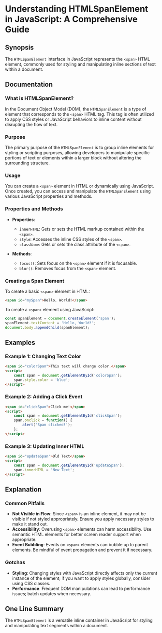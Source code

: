 <!--
Meta Description: # Understanding HTMLSpanElement in JavaScript: A Comprehensive Guide ## Synopsis The `HTMLSpanElement` interface in JavaScript represents the `<span>`...
Meta Keywords: span, html, element, javascript, text
-->

# Understanding HTMLSpanElement in JavaScript: A Comprehensive Guide

## Synopsis
The `HTMLSpanElement` interface in JavaScript represents the `<span>` HTML element, commonly used for styling and manipulating inline sections of text within a document.

## Documentation
### What is HTMLSpanElement?
In the Document Object Model (DOM), the `HTMLSpanElement` is a type of element that corresponds to the `<span>` HTML tag. This tag is often utilized to apply CSS styles or JavaScript behaviors to inline content without disrupting the flow of text.

### Purpose
The primary purpose of the `HTMLSpanElement` is to group inline elements for styling or scripting purposes, allowing developers to manipulate specific portions of text or elements within a larger block without altering the surrounding structure.

### Usage
You can create a `<span>` element in HTML or dynamically using JavaScript. Once created, you can access and manipulate the `HTMLSpanElement` using various JavaScript properties and methods.

### Properties and Methods
- **Properties**:
  - `innerHTML`: Gets or sets the HTML markup contained within the `<span>`.
  - `style`: Accesses the inline CSS styles of the `<span>`.
  - `className`: Gets or sets the class attribute of the `<span>`.
  
- **Methods**:
  - `focus()`: Sets focus on the `<span>` element if it is focusable.
  - `blur()`: Removes focus from the `<span>` element.
  
### Creating a Span Element
To create a basic `<span>` element in HTML:
```html
<span id="mySpan">Hello, World!</span>
```
To create a `<span>` element using JavaScript:
```javascript
const spanElement = document.createElement('span');
spanElement.textContent = 'Hello, World!';
document.body.appendChild(spanElement);
```

## Examples
### Example 1: Changing Text Color
```html
<span id="colorSpan">This text will change color.</span>
<script>
    const span = document.getElementById('colorSpan');
    span.style.color = 'blue';
</script>
```

### Example 2: Adding a Click Event
```html
<span id="clickSpan">Click me!</span>
<script>
    const span = document.getElementById('clickSpan');
    span.onclick = function() {
        alert('Span clicked!');
    };
</script>
```

### Example 3: Updating Inner HTML
```html
<span id="updateSpan">Old Text</span>
<script>
    const span = document.getElementById('updateSpan');
    span.innerHTML = 'New Text';
</script>
```

## Explanation
### Common Pitfalls
- **Not Visible in Flow**: Since `<span>` is an inline element, it may not be visible if not styled appropriately. Ensure you apply necessary styles to make it stand out.
- **Accessibility**: Overusing `<span>` elements can harm accessibility. Use semantic HTML elements for better screen reader support when appropriate.
- **Event Bubbling**: Events on `<span>` elements can bubble up to parent elements. Be mindful of event propagation and prevent it if necessary.

### Gotchas
- **Styling**: Changing styles with JavaScript directly affects only the current instance of the element; if you want to apply styles globally, consider using CSS classes.
- **Performance**: Frequent DOM manipulations can lead to performance issues; batch updates when necessary.

## One Line Summary
The `HTMLSpanElement` is a versatile inline container in JavaScript for styling and manipulating text segments within a document.